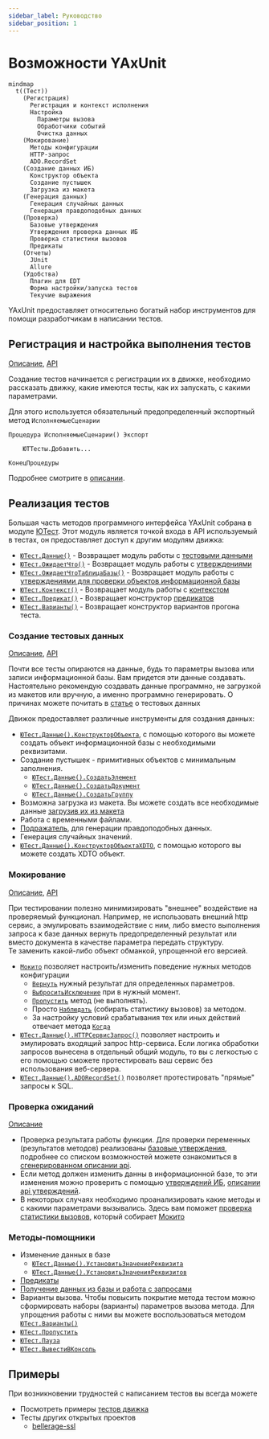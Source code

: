 ```yaml
---
sidebar_label: Руководство
sidebar_position: 1
---
```


# Возможности YAxUnit

```mermaid
mindmap
  t((Тест))
    (Регистрация)
      Регистрация и контекст исполнения
      Настройка
        Параметры вызова
        Обработчики событий
        Очистка данных
    (Мокирование)
      Методы конфигурации
      HTTP-запрос
      ADO.RecordSet
    (Создание данных ИБ)
      Конструктор объекта
      Создание пустышек
      Загрузка из макета
    (Генерация данных)
      Генерация случайных данных
      Генерация правдоподобных данных
    (Проверка)
      Базовые утверждения
      Утверждения проверка данных ИБ
      Проверка статистики вызовов
      Предикаты
    (Отчеты)
      JUnit
      Allure
    (Удобства)
      Плагин для EDT
      Форма настройки/запуска тестов
      Текучие выражения
```

YAxUnit предоставляет относительно богатый набор инструментов для помощи разработчикам в написании тестов.

## Регистрация и настройка выполнения тестов

[Описание](test-registration.md), [API](/api/ЮТТесты)

Создание тестов начинается с регистрации их в движке, необходимо рассказать движку, какие имеются тесты, как их запускать, с какими параметрами.

Для этого используется обязательный предопределенный экспортный метод `ИсполняемыеСценарии`

```bsl
Процедура ИсполняемыеСценарии() Экспорт
    
    ЮТТесты.Добавить...

КонецПроцедуры
```

Подробнее смотрите в [описании](test-registration.md).

## Реализация тестов

Большая часть методов программного интерфейса YAxUnit собрана в модуле [ЮТест](/api/ЮТест). Этот модуль является точкой входа в API используемый в тестах, он предоставляет доступ к другим модулям движка:

* [`ЮТест.Данные()`](/api/ЮТТестовыеДанные) - Возвращает модуль работы с [тестовыми данными](test-data/)
* [`ЮТест.ОжидаетЧто()`](/api/ЮТУтверждения) - Возвращает модуль работы с [утверждениями](assertions/assertions-base.md)
* [`ЮТест.ОжидаетЧтоТаблицаБазы()`](/api/ЮТУтвержденияИБ)  - Возвращает модуль работы с [утверждениями для проверки объектов информационной базы](assertions/assertions-db.md)
* [`ЮТест.Контекст()`](/api/ЮТКонтекстТеста)  - Возвращает модуль работы с [контекстом](context.md)
* [`ЮТест.Предикат()`](/api/ЮТПредикаты)  - Возвращает конструктор [предикатов](predicates.md)
* [`ЮТест.Варианты()`](/api/ЮТКонструкторВариантов)  - Возвращает конструктор вариантов прогона теста.

### Создание тестовых данных

[Описание](test-data/), [API](/api/ЮТТестовыеДанные)

Почти все тесты опираются на данные, будь то параметры вызова или записи информационной базы. Вам придется эти данные создавать.  
Настоятельно рекомендую создавать данные программно, не загрузкой из макетов или вручную, а именно программно генерировать. О причинах можете почитать в [статье](test-data/) о тестовых данных

Движок предоставляет различные инструменты для создания данных:

* [`ЮТест.Данные().КонструкторОбъекта`](/api/ЮТТестовыеДанные#конструкторобъекта), с помощью которого вы можете создать объект информационной базы с необходимыми реквизитами.
* Создание пустышек - примитивных объектов с минимальным заполнения.
  * [`ЮТест.Данные().СоздатьЭлемент`](/api/ЮТТестовыеДанные#создатьэлемент)
  * [`ЮТест.Данные().СоздатьДокумент`](/api/ЮТТестовыеДанные#создатьдокумент)
  * [`ЮТест.Данные().СоздатьГруппу`](/api/ЮТТестовыеДанные#создатьгруппу)
* Возможна загрузка из макета. Вы можете создать все необходимые данные [загрузив их из макета](test-data/load-from-templates.md)
* Работа с временными файлами.
* [Подражатель](/api/ЮТПодражатель), для генерации правдоподобных данных.
* Генерация случайных значений.
* [`ЮТест.Данные().КонструкторОбъектаXDTO`](/api/ЮТТестовыеДанные#конструкторобъектаxdto), с помощью которого вы можете создать XDTO объект.

### Мокирование

[Описание](mocking), [API](/api/Мокито)

При тестировании полезно минимизировать "внешнее" воздействие на проверяемый функционал. Например, не использовать внешний http сервис, а эмулировать взаимодействие с ним, либо вместо выполнения запроса к базе данных вернуть предопределенный результат или вместо документа в качестве параметра передать структуру.  
Те заменить какой-либо объект обманкой, упрощенной его версией.

* [`Мокито`](mocking/mockito.md) позволяет настроить/изменить поведение нужных методов конфигурации
  * [`Вернуть`](/api/МокитоОбучение#вернуть) нужный результат для определенных параметров.
  * [`ВыброситьИсключение`](/api/МокитоОбучение#выброситьисключение) при в нужный момент.
  * [`Пропустить`](/api/МокитоОбучение#пропустить) метод (не выполнять).
  * Просто [`Наблюдать`](/api/МокитоОбучение#наблюдать) (собирать статистику вызовов) за методом.
  * За настройку условий срабатывания тех или иных действий отвечает метода [`Когда`](/api/МокитоОбучение#когда)
* [`ЮТест.Данные().HTTPСервисЗапрос()`](/api/ЮТТестовыеДанные#httpсервисзапрос) позволяет настроить и эмулировать входящий запрос http-сервиса.
  Если логика обработки запросов вынесена в отдельный общий модуль, то вы с легкостью с его помощью сможете протестировать ваш сервис без использования веб-сервера.
* [`ЮТест.Данные().ADORecordSet()`](/api/ЮТТестовыеДанные#adorecordset) позволяет протестировать "прямые" запросы к SQL.

### Проверка ожиданий

[Описание](assertions/)

* Проверка результата работы функции. Для проверки переменных (результатов методов) реализованы [базовые утверждения](assertions/assertions-base), подробнее со списком возможностей можете ознакомиться в [сгенерированном описании api](/api/ЮТУтверждения).
* Если метод должен изменить данны в информационной базе, то эти изменения можно проверить с помощью [утверждений ИБ](assertions/assertions-db), [описании api утверждений](/api/ЮТУтвержденияИБ).
* В некоторых случаях необходимо проанализировать какие методы и с какими параметрами вызывались. Здесь вам поможет [проверка статистики вызовов](/api/МокитоПроверки#вызовы), который собирает [Мокито](mocking)

### Методы-помощники

* Изменение данных в базе
  * [`ЮТест.Данные().УстановитьЗначениеРеквизита`](/api/ЮТТестовыеДанные#установитьзначениереквизита)
  * [`ЮТест.Данные().УстановитьЗначенияРеквизитов`](/api/ЮТТестовыеДанные#установитьзначенияреквизитов)
* [Предикаты](predicates.md)
* [Получение данных из базы и работа с запросами](queries.md)
* Варианты вызова. Чтобы повысить покрытие метода тестом можно сформировать наборы (варианты) параметров вызова метода. Для упрощения работы с ними вы можете воспользоваться методом [`ЮТест.Варианты()`](/api/ЮТест#варианты)
* [`ЮТест.Пропустить`](/api/ЮТест#пропустить)
* [`ЮТест.Пауза`](/api/ЮТест#пауза)
* [`ЮТест.ВывестиВКонсоль`](/api/ЮТест#вывестивконсоль)

## Примеры

При возникновении трудностей с написанием тестов вы всегда можете

* Посмотреть примеры [тестов движка](https://github.com/bia-technologies/yaxunit/tree/develop/tests/src/CommonModules)
* Тесты других открытых проектов
  * [bellerage-ssl](https://github.com/Bellerage-IT/bellerage-ssl/tree/master/src/cfe/yaxunit/src/CommonModules)

